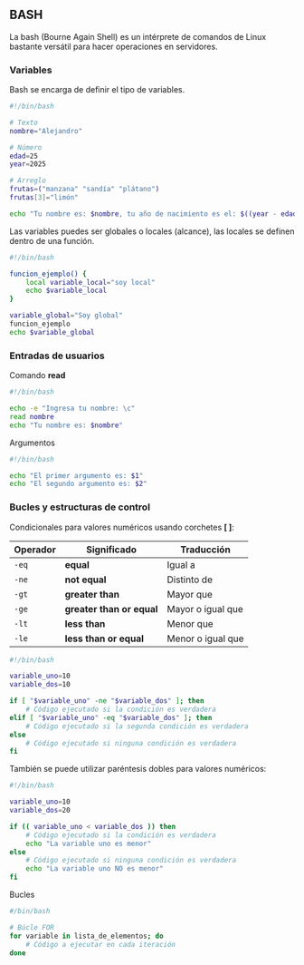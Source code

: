 ## BASH 

La bash (Bourne Again Shell) es un intérprete de comandos de Linux bastante versátil para hacer operaciones en servidores.

### Variables

Bash se encarga de definir el tipo de variables.

```bash
#!/bin/bash

# Texto
nombre="Alejandro"

# Número
edad=25
year=2025

# Arreglo
frutas=("manzana" "sandía" "plátano")
frutas[3]="limón"

echo "Tu nombre es: $nombre, tu año de nacimiento es el: $((year - edad)), tus frutas favoritas son: ${frutas[@]}"
```

Las variables puedes ser globales o locales (alcance), las locales se definen dentro de una función.

```bash
#!/bin/bash

funcion_ejemplo() {
	local variable_local="soy local"
	echo $variable_local
}

variable_global="Soy global"
funcion_ejemplo
echo $variable_global
```

### Entradas de usuarios

Comando **read**

```bash
#!/bin/bash

echo -e "Ingresa tu nombre: \c"
read nombre
echo "Tu nombre es: $nombre"
```

Argumentos

```bash
#!/bin/bash

echo "El primer argumento es: $1"
echo "El segundo argumento es: $2"
```

### Bucles y estructuras de control

Condicionales para valores numéricos usando corchetes **[ ]**:

| Operador | Significado               | Traducción        |
| -------- | ------------------------- | ----------------- |
| `-eq`    | **equal**                 | Igual a           |
| `-ne`    | **not equal**             | Distinto de       |
| `-gt`    | **greater than**          | Mayor que         |
| `-ge`    | **greater than or equal** | Mayor o igual que |
| `-lt`    | **less than**             | Menor que         |
| `-le`    | **less than or equal**    | Menor o igual que |
```bash
#!/bin/bash

variable_uno=10
variable_dos=10

if [ "$variable_uno" -ne "$variable_dos" ]; then
	# Código ejecutado si la condición es verdadera
elif [ "$variable_uno" -eq "$variable_dos" ]; then
	# Código ejecutado si la segunda condición es verdadera
else
	# Código ejecutado si ninguna condición es verdadera
fi
```

También se puede utilizar paréntesis dobles para valores numéricos:

```bash
#!/bin/bash

variable_uno=10
variable_dos=20

if (( variable_uno < variable_dos )) then
	# Código ejecutado si la condición es verdadera
	echo "La variable uno es menor"
else
	# Código ejecutado si ninguna condición es verdadera
	echo "La variable uno NO es menor"
fi
```

Bucles

```bash
#/bin/bash

# Búcle FOR
for variable in lista_de_elementos; do
	# Código a ejecutar en cada iteración
done
```